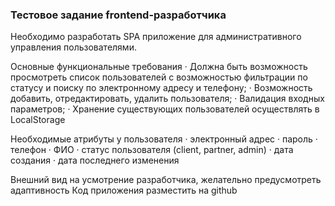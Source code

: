 ### Тестовое задание frontend-разработчика
 
Необходимо разработать SPA приложение для административного управления пользователями.
 
Основные функциональные требования
·  	Должна быть возможность просмотреть список пользователей с возможностью фильтрации по статусу и поиску по электронному адресу и телефону;
·  	Возможность добавить, отредактировать, удалить пользователя;
·  	Валидация входных параметров;
·  	Хранение существующих пользователей осуществлять в LocalStorage
 
Необходимые атрибуты у пользователя
·  	электронный адрес
·  	пароль
·  	телефон
·  	ФИО
·  	статус пользователя (client, partner, admin)
·  	дата создания
·  	дата последнего изменения
 
Внешний вид на усмотрение разработчика, желательно предусмотреть адаптивность
Код приложения разместить на github

